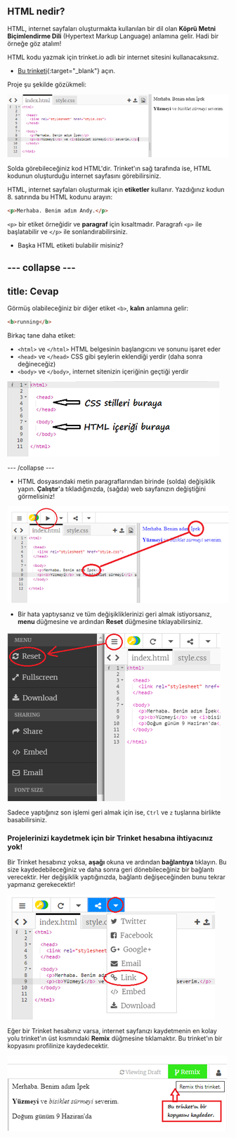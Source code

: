 ## HTML nedir?

HTML, internet sayfaları oluşturmakta kullanılan bir dil olan **Köprü Metni Biçimlendirme Dili** (Hypertext Markup Language) anlamına gelir. Hadi bir örneğe göz atalım!

HTML kodu yazmak için trinket.io adlı bir internet sitesini kullanacaksınız.

+ [Bu trinketi](https://trinket.io/html/191fad24c8){:target="_blank"} açın.

Proje şu şekilde gözükmeli:

![ekran görüntüsü](images/birthday-starter.png)

Solda görebileceğiniz kod HTML'dir. Trinket'ın sağ tarafında ise, HTML kodunun oluşturduğu internet sayfasını görebilirsiniz.

HTML, internet sayfaları oluşturmak için **etiketler** kullanır. Yazdığınız kodun 8. satırında bu HTML kodunu arayın:

```html
<p>Merhaba. Benim adım Andy.</p>
```

`<p>` bir etiket örneğidir ve **paragraf** için kısaltmadır. Paragrafı `<p>` ile başlatabilir ve `</p>` ile sonlandırabilirsiniz.

+ Başka HTML etiketi bulabilir misiniz?

--- collapse ---
---
title: Cevap
---
Görmüş olabileceğiniz bir diğer etiket `<b>`, **kalın** anlamına gelir:

```html
<b>running</b>
```

Birkaç tane daha etiket:

+ `<html>` ve `</html>` HTML belgesinin başlangıcını ve sonunu işaret eder
+ `<head>` ve `</head>` CSS gibi şeylerin eklendiği yerdir (daha sonra değineceğiz)
+ `<body>` ve `</body>`, internet sitenizin içeriğinin geçtiği yerdir

![ekran görüntüsü](images/birthday-head-body.png)

--- /collapse ---

+ HTML dosyasındaki metin paragraflarından birinde (solda) değişiklik yapın. **Çalıştır**'a tıkladığınızda, (sağda) web sayfanızın değiştiğini görmelisiniz!

![ekran görüntüsü](images/birthday-edit-html.png)

+ Bir hata yaptıysanız ve tüm değişikliklerinizi geri almak istiyorsanız, **menu** düğmesine ve ardından **Reset** düğmesine tıklayabilirsiniz.

![ekran görüntüsü](images/birthday-reset.png)

Sadece yaptığınız son işlemi geri almak için ise, `Ctrl` ve `z` tuşlarına birlikte basabilirsiniz.

### Projelerinizi kaydetmek için bir Trinket hesabına ihtiyacınız yok!

Bir Trinket hesabınız yoksa, **aşağı** okuna ve ardından **bağlantıya** tıklayın. Bu size kaydedebileceğiniz ve daha sonra geri dönebileceğiniz bir bağlantı verecektir. Her değişiklik yaptığınızda, bağlantı değişeceğinden bunu tekrar yapmanız gerekecektir!

![ekran görüntüsü](images/birthday-link.png)

Eğer bir Trinket hesabınız varsa, internet sayfanızı kaydetmenin en kolay yolu trinket'ın üst kısmındaki **Remix** düğmesine tıklamaktır. Bu trinket'ın bir kopyasını profilinize kaydedecektir.

![ekran görüntüsü](images/birthday-remix.png)